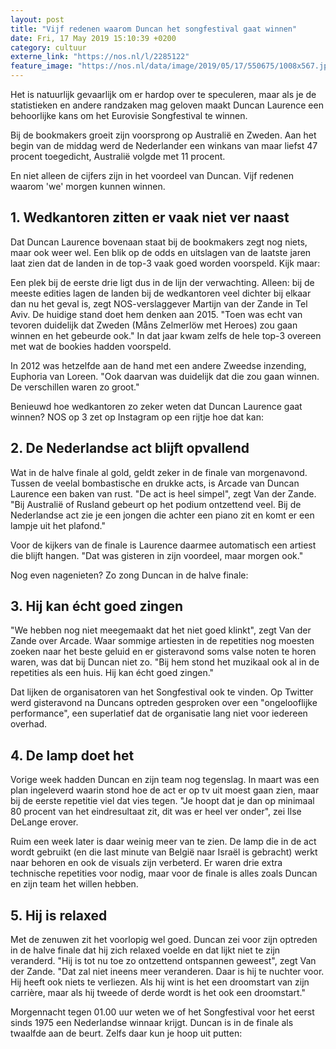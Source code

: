 ```yaml
---
layout: post
title: "Vijf redenen waarom Duncan het songfestival gaat winnen"
date: Fri, 17 May 2019 15:10:39 +0200
category: cultuur
externe_link: "https://nos.nl/l/2285122"
feature_image: "https://nos.nl/data/image/2019/05/17/550675/1008x567.jpg"
---
```


<p>Het is natuurlijk gevaarlijk om er hardop over te speculeren, maar als je de statistieken en andere randzaken mag geloven maakt Duncan Laurence een behoorlijke kans om het Eurovisie Songfestival te winnen.</p>
<p>Bij de bookmakers groeit zijn voorsprong op Australië en Zweden. Aan het begin van de middag werd de Nederlander een winkans van maar liefst 47 procent toegedicht, Australië volgde met 11 procent.</p>
<p>En niet alleen de cijfers zijn in het voordeel van Duncan. Vijf redenen waarom 'we' morgen kunnen winnen.</p>
<h2>1. Wedkantoren zitten er vaak niet ver naast</h2>
<p>Dat Duncan Laurence bovenaan staat bij de bookmakers zegt nog niets, maar ook weer wel. Een blik op de odds en uitslagen van de laatste jaren laat zien dat de landen in de top-3 vaak goed worden voorspeld. Kijk maar:</p>
<p>Een plek bij de eerste drie ligt dus in de lijn der verwachting. Alleen: bij de meeste edities lagen de landen bij de wedkantoren veel dichter bij elkaar dan nu het geval is, zegt NOS-verslaggever Martijn van der Zande in Tel Aviv. De huidige stand doet hem denken aan 2015. "Toen was echt van tevoren duidelijk dat Zweden (Måns Zelmerlöw met Heroes) zou gaan winnen en het gebeurde ook." In dat jaar kwam zelfs de hele top-3 overeen met wat de bookies hadden voorspeld.</p>
<p>In 2012 was hetzelfde aan de hand met een andere Zweedse inzending, Euphoria van Loreen. "Ook daarvan was duidelijk dat die zou gaan winnen. De verschillen waren zo groot."</p>
<p>Benieuwd hoe wedkantoren zo zeker weten dat Duncan Laurence gaat winnen? NOS op 3 zet op Instagram op een rijtje hoe dat kan:</p>
<h2>2. De Nederlandse act blijft opvallend</h2>
<p>Wat in de halve finale al gold, geldt zeker in de finale van morgenavond. Tussen de veelal bombastische en drukke acts, is Arcade van Duncan Laurence een baken van rust. "De act is heel simpel", zegt Van der Zande. "Bij Australië of Rusland gebeurt op het podium ontzettend veel. Bij de Nederlandse act zie je een jongen die achter een piano zit en komt er een lampje uit het plafond."</p>
<p>Voor de kijkers van de finale is Laurence daarmee automatisch een artiest die blijft hangen. "Dat was gisteren in zijn voordeel, maar morgen ook."</p>
<p>Nog even nagenieten? Zo zong Duncan in de halve finale: </p>
<h2>3. Hij kan écht goed zingen</h2>
<p>"We hebben nog niet meegemaakt dat het niet goed klinkt", zegt Van der Zande over Arcade. Waar sommige artiesten in de repetities nog moesten zoeken naar het beste geluid en er gisteravond soms valse noten te horen waren, was dat bij Duncan niet zo. "Bij hem stond het muzikaal ook al in de repetities als een huis. Hij kan écht goed zingen."</p>
<p>Dat lijken de organisatoren van het Songfestival ook te vinden. Op Twitter werd gisteravond na Duncans optreden gesproken over een "ongelooflijke performance", een superlatief dat de organisatie lang niet voor iedereen overhad.</p>
<h2>4. De lamp doet het</h2>
<p>Vorige week hadden Duncan en zijn team nog tegenslag. In maart was een plan ingeleverd waarin stond hoe de act er op tv uit moest gaan zien, maar bij de eerste repetitie viel dat vies tegen. "Je hoopt dat je dan op minimaal 80 procent van het eindresultaat zit, dit was er heel ver onder", zei Ilse DeLange erover.</p>
<p>Ruim een week later is daar weinig meer van te zien. De lamp die in de act wordt gebruikt (en die last minute van België naar Israël is gebracht) werkt naar behoren en ook de visuals zijn verbeterd. Er waren drie extra technische repetities voor nodig, maar voor de finale is alles zoals Duncan en zijn team het willen hebben.</p>
<h2>5. Hij is relaxed</h2>
<p>Met de zenuwen zit het voorlopig wel goed. Duncan zei voor zijn optreden in de halve finale dat hij zich relaxed voelde en dat lijkt niet te zijn veranderd. "Hij is tot nu toe zo ontzettend ontspannen geweest", zegt Van der Zande. "Dat zal niet ineens meer veranderen. Daar is hij te nuchter voor. Hij heeft ook niets te verliezen. Als hij wint is het een droomstart van zijn carrière, maar als hij tweede of derde wordt is het ook een droomstart."</p>
<p>Morgennacht tegen 01.00 uur weten we of het Songfestival voor het eerst sinds 1975 een Nederlandse winnaar krijgt. Duncan is in de finale als twaalfde aan de beurt. Zelfs daar kun je hoop uit putten:</p>
